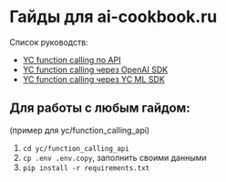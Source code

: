 # Гайды для ai-cookbook.ru

Список руководств:
- [YC function calling по API](yc/function_calling_api/lesson.ipynb)
- [YC function calling через OpenAI SDK](yc/function_calling_openai_sdk/lesson.ipynb)
- [YC function calling через YC ML SDK](yc/function_calling_ml_sdk/lesson.ipynb)

## Для работы с любым гайдом:
(пример для yc/function_calling_api)

1. `cd yc/function_calling_api`
2. `cp .env .env.copy`, заполнить своими данными
3. `pip install -r requirements.txt`
